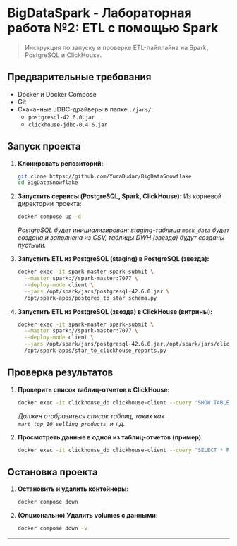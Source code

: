 # BigDataSpark - Лабораторная работа №2: ETL с помощью Spark

> Инструкция по запуску и проверке ETL-пайплайна на Spark, PostgreSQL и ClickHouse.

## Предварительные требования
*   Docker и Docker Compose
*   Git
*   Скачанные JDBC-драйверы в папке `./jars/`:
    *   `postgresql-42.6.0.jar`
    *   `clickhouse-jdbc-0.4.6.jar`

## Запуск проекта
1.  **Клонировать репозиторий:**
    ```bash
    git clone https://github.com/YuraDudar/BigDataSnowflake
    cd BigDataSnowflake
    ```

2.  **Запустить сервисы (PostgreSQL, Spark, ClickHouse):**
    Из корневой директории проекта:
    ```bash
    docker compose up -d
    ```
    *PostgreSQL будет инициализирован: staging-таблица `mock_data` будет создана и заполнена из CSV, таблицы DWH (звезда) будут созданы пустыми.*

3.  **Запустить ETL из PostgreSQL (staging) в PostgreSQL (звезда):**
    ```bash
    docker exec -it spark-master spark-submit \
      --master spark://spark-master:7077 \
      --deploy-mode client \
      --jars /opt/spark/jars/postgresql-42.6.0.jar \
      /opt/spark-apps/postgres_to_star_schema.py
    ```

4.  **Запустить ETL из PostgreSQL (звезда) в ClickHouse (витрины):**
    ```bash
    docker exec -it spark-master spark-submit \
      --master spark://spark-master:7077 \
      --deploy-mode client \
      --jars /opt/spark/jars/postgresql-42.6.0.jar,/opt/spark/jars/clickhouse-jdbc-0.4.6.jar \
      /opt/spark-apps/star_to_clickhouse_reports.py
    ```

## Проверка результатов

1.  **Проверить список таблиц-отчетов в ClickHouse:**
    ```bash
    docker exec -it clickhouse_db clickhouse-client --query "SHOW TABLES LIKE 'mart%';"
    ```
    *Должен отобразиться список таблиц, таких как `mart_top_10_selling_products`, и т.д.*

2.  **Просмотреть данные в одной из таблиц-отчетов (пример):**
    ```bash
    docker exec -it clickhouse_db clickhouse-client --query "SELECT * FROM mart_top_10_selling_products LIMIT 3;"
    ```

## Остановка проекта

1.  **Остановить и удалить контейнеры:**
    ```bash
    docker compose down
    ```

2.  **(Опционально) Удалить volumes с данными:**
    ```bash
    docker compose down -v
    ```

---
